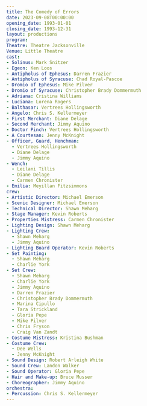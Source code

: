 ```yaml
---
title: The Comedy of Errors
date: 2023-09-08T00:00:00
opening_date: 1993-01-01
closing_date: 1993-12-31
layout: productions
program:
Theatre: Theatre Jacksonville
Venue: Little Theatre
cast:
- Solinus: Mark Snitzer
- Egeon: Ken Loos
- Antipholus of Ephesus: Darren Frazier
- Antipholus of Syracuse: Chad Royal-Pascoe
- Dromio of Ephesus: Mike Pilver
- Dromio of Syracuse: Christopher Brady Dommermuth
- Adriana: Cristina Williams
- Luciana: Lorena Rogers
- Balthasar: Vertrees Hollingsworth
- Angelo: Chris S. Kellermeyer
- First Merchant: Diane Delage
- Second Merchant: Jimmy Aquino
- Doctor Pinch: Vertrees Hollingsworth
- A Courtesan: Jenny McKnight
- Officer, Guard, Henchman:
  - Vertrees Hollingsworth
  - Diane Delage
  - Jimmy Aquino
- Wench:
  - Leilani Tillis
  - Diane Delage
  - Carmen Chronister
- Emilia: Meyillan Fitzsimmons
crew:
- Artistic Director: Michael Emerson
- Scenic Designer: Michael Emerson
- Technical Director: Shawn Meharg
- Stage Manager: Kevin Roberts
- Properties Mistress: Carmen Chronister
- Lighting Design: Shawn Meharg
- Lighting Crew:
  - Shawn Meharg
  - Jimmy Aquino
- Lighting Board Operator: Kevin Roberts
- Set Painting:
  - Shawn Meharg
  - Charlie York
- Set Crew:
  - Shawn Meharg
  - Charlie York
  - Jimmy Aquino
  - Darren Frazier
  - Christopher Brady Dommermuth
  - Marina Cipullo
  - Tara Strickland
  - Gloria Pepe
  - Mike Pilver
  - Chris Fryson
  - Craig Van Zandt
- Costume Mistress: Kristina Bushman
- Costume Crew:
  - Dee Wells
  - Jenny McKnight
- Sound Design: Robert Arleigh White
- Sound Crew: Landon Walker
- Sound Operator: Gloria Pepe
- Hair and Make-up: Bruce Musser
- Choreographer: Jimmy Aquino
orchestra:
- Percussion: Chris S. Kellermeyer
---
```


